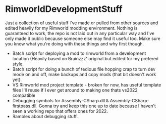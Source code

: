 # RimworldDevelopmentStuff
Just a collection of useful stuff I've made or pulled from other sources and edited heavily for my Rimworld modding environment. Nothing is guaranteed to work, the repo is not laid out in any particular way and I've only made it public because someone else may find it useful too. Make sure you know what you're doing with these things and why first though. 

- Batch script for deploying a mod to rimworld from a development location (Heavily based on Brainzzz' original but edited for my prefered style.
- Batch script for doing a bunch of tedious file hopping crap to turn dev mode on and off, make backups and copy mods (that bit doesn't work yet).
- VS Rimworld mod project template - broken for now, has useful template files I'll reuse if I ever get around to making one thats vs2022 compatible
- Debugging symbols for Assembly-CSharp.dll & Assembly-CSharp-firstpass.dll. Gonna try and keep this one up to date because I haven't seen a working repo that offers ones for 2022.
- Rambles about debugging stuff. 
